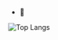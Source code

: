 
- 👀 

![Top Langs](https://github-readme-stats.vercel.app/api/top-langs/?username=itsmrpimentah&hide_progress=true&langs_count=10)
<!---
ItsMrPimentah/ItsMrPimentah is a ✨ special ✨ repository because its `README.md` (this file) appears on your GitHub profile.
You can click the Preview link to take a look at your changes.
--->
